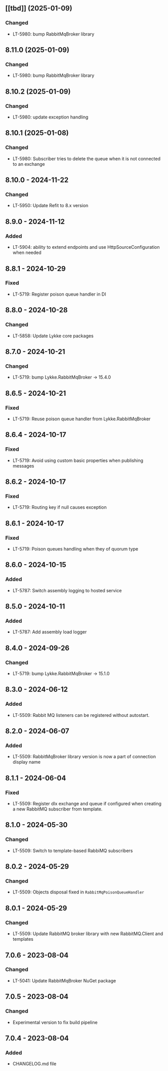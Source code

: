 ## [[tbd]] (2025-01-09)

### Changed
- LT-5980: bump RabbitMqBroker library

## 8.11.0 (2025-01-09)

### Changed
- LT-5980: bump RabbitMqBroker library

## 8.10.2 (2025-01-09)

### Changed
- LT-5980: update exception handling

## 8.10.1 (2025-01-08)

### Changed
- LT-5980: Subscriber tries to delete the queue when it is not connected to an exchange

## 8.10.0 - 2024-11-22

### Changed
- LT-5950: Update Refit to 8.x version

## 8.9.0 - 2024-11-12

### Added
- LT-5904: ability to extend endpoints and use HttpSourceConfiguration when needed

## 8.8.1 - 2024-10-29

### Fixed
- LT-5719: Register poison queue handler in DI

## 8.8.0 - 2024-10-28

### Changed
- LT-5858: Update Lykke core packages

## 8.7.0 - 2024-10-21

### Changed
- LT-5719: bump Lykke.RabbitMqBroker -> 15.4.0

## 8.6.5 - 2024-10-21

### Fixed
- LT-5719: Reuse poison queue handler from Lykke.RabbitMqBroker

## 8.6.4 - 2024-10-17

### Fixed
- LT-5719: Avoid using custom basic properties when publishing messages

## 8.6.2 - 2024-10-17

### Fixed
- LT-5719: Routing key if null causes exception

## 8.6.1 - 2024-10-17

### Fixed
- LT-5719: Poison queues handling when they of quorum type

## 8.6.0 - 2024-10-15

### Added
- LT-5787: Switch assembly logging to hosted service

## 8.5.0 - 2024-10-11

### Added
- LT-5787: Add assembly load logger

## 8.4.0 - 2024-09-26

### Changed
- LT-5719: bump Lykke.RabbitMqBroker -> 15.1.0

## 8.3.0 - 2024-06-12

### Added
- LT-5509: Rabbit MQ listeners can be registered without autostart.

## 8.2.0 - 2024-06-07

### Added
- LT-5509: RabbitMqBroker library version is now a part of connection display name

## 8.1.1 - 2024-06-04

### Fixed
- LT-5509: Register dlx exchange and queue if configured when creating a new RabbitMQ subscriber from template.

## 8.1.0 - 2024-05-30

### Changed
- LT-5509: Switch to template-based RabbiMQ subscribers

## 8.0.2 - 2024-05-29

### Changed
- LT-5509: Objects disposal fixed in `RabbitMqPoisonQueueHandler`

## 8.0.1 - 2024-05-29

### Changed
- LT-5509: Update RabbitMQ broker library with new RabbitMQ.Client and templates

## 7.0.6 - 2023-08-04

### Changed
- LT-5041: Update RabbitMqBroker NuGet package

## 7.0.5 - 2023-08-04

### Changed

- Experimental version to fix build pipeline

## 7.0.4 - 2023-08-04

### Added

- CHANGELOG.md file
